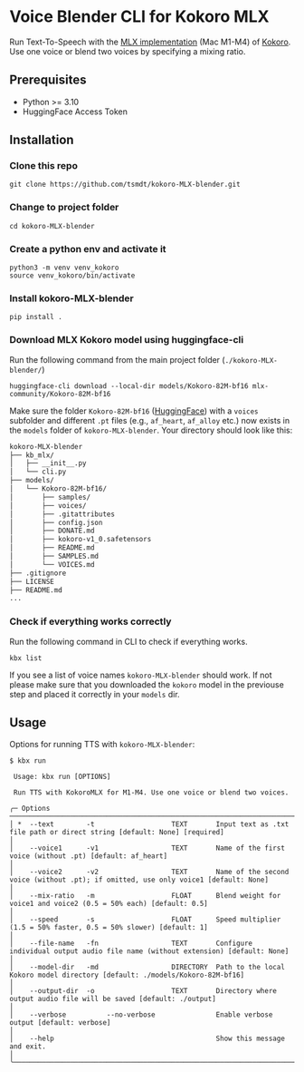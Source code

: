 # Voice Blender CLI for Kokoro MLX

Run Text-To-Speech with the [MLX implementation](https://huggingface.co/models?search=mlx%20kokoro) (Mac M1-M4) of [Kokoro](https://github.com/hexgrad/kokoro). Use one voice or blend two voices by specifying a mixing ratio.

## Prerequisites

* Python >= 3.10
* HuggingFace Access Token

## Installation

### Clone this repo
```shell
git clone https://github.com/tsmdt/kokoro-MLX-blender.git
```

### Change to project folder
```shell
cd kokoro-MLX-blender
```

### Create a python env and activate it
```shell
python3 -m venv venv_kokoro
source venv_kokoro/bin/activate
```

### Install kokoro-MLX-blender
```shell
pip install .
```

### Download MLX Kokoro model using huggingface-cli
Run the following command from the main project folder (`./kokoro-MLX-blender/`)

```shell
huggingface-cli download --local-dir models/Kokoro-82M-bf16 mlx-community/Kokoro-82M-bf16
```
Make sure the folder `Kokoro-82M-bf16` ([HuggingFace](https://huggingface.co/mlx-community/Kokoro-82M-bf16/)) with a `voices` subfolder and different `.pt` files (e.g., `af_heart`, `af_alloy` etc.) now exists in the `models` folder of `kokoro-MLX-blender`. Your directory should look like this:

```markdown
kokoro-MLX-blender
├── kb_mlx/
│   ├── __init__.py
│   └── cli.py
├── models/
│   └── Kokoro-82M-bf16/
│       ├── samples/
│       ├── voices/
│       ├── .gitattributes
│       ├── config.json
│       ├── DONATE.md
│       ├── kokoro-v1_0.safetensors
│       ├── README.md
│       ├── SAMPLES.md
│       └── VOICES.md
├── .gitignore
├── LICENSE
├── README.md
...
```

### Check if everything works correctly
Run the following command in CLI to check if everything works.

```shell
kbx list
```

If you see a list of voice names `kokoro-MLX-blender` should work. If not please make sure that you downloaded the `kokoro` model in the previouse step and placed it correctly in your `models` dir.

## Usage
Options for running TTS with `kokoro-MLX-blender`:

```shell
$ kbx run

 Usage: kbx run [OPTIONS]

 Run TTS with KokoroMLX for M1-M4. Use one voice or blend two voices.

╭─ Options ──────────────────────────────────────────────────────────────────────────────────────────────────────────────────────────────────────────────────╮
│ *  --text        -t                   TEXT       Input text as .txt file path or direct string [default: None] [required]                                  │
│    --voice1      -v1                  TEXT       Name of the first voice (without .pt) [default: af_heart]                                                 │
│    --voice2      -v2                  TEXT       Name of the second voice (without .pt); if omitted, use only voice1 [default: None]                       │
│    --mix-ratio   -m                   FLOAT      Blend weight for voice1 and voice2 (0.5 = 50% each) [default: 0.5]                                        │
│    --speed       -s                   FLOAT      Speed multiplier (1.5 = 50% faster, 0.5 = 50% slower) [default: 1]                                        │
│    --file-name   -fn                  TEXT       Configure individual output audio file name (without extension) [default: None]                           │
│    --model-dir   -md                  DIRECTORY  Path to the local Kokoro model directory [default: ./models/Kokoro-82M-bf16]                              │
│    --output-dir  -o                   TEXT       Directory where output audio file will be saved [default: ./output]                                       │
│    --verbose          --no-verbose               Enable verbose output [default: verbose]                                                                  │
│    --help                                        Show this message and exit.                                                                               │
╰────────────────────────────────────────────────────────────────────────────────────────────────────────────────────────────────────────────────────────────╯

```






